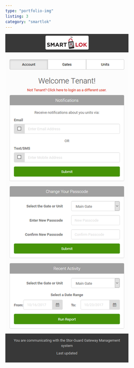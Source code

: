 ```yaml
---
type: "portfolio-img"
listing: 3
category: "smartlok"
---
```


![SmartLok mobile app](mobile-access-smartlok.png)
